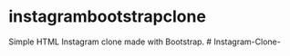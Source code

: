 # instagrambootstrapclone
Simple HTML Instagram clone made with Bootstrap.
#   I n s t a g r a m - C l o n e -  
 